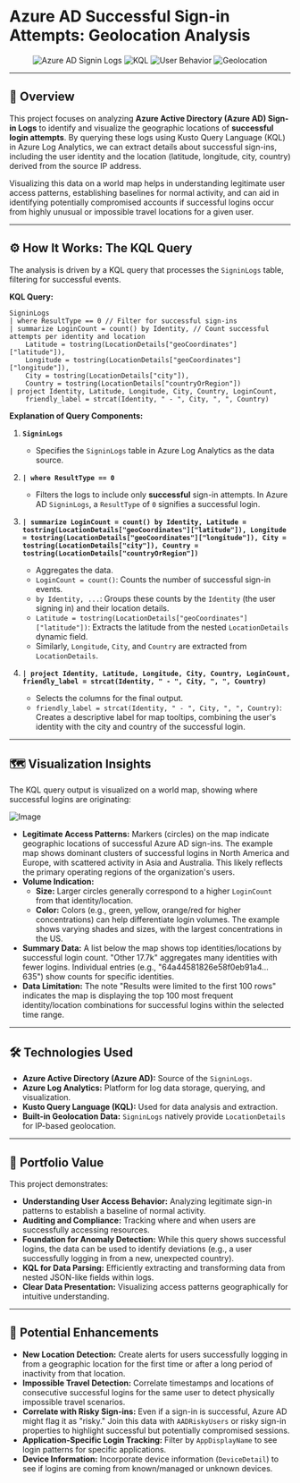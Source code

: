 # Azure AD Successful Sign-in Attempts: Geolocation Analysis

<p align="center">
  <img src="https://img.shields.io/badge/Azure%20AD-Successful%20Signins-0072C6?style=for-the-badge&logo=azure-active-directory" alt="Azure AD Signin Logs">
  <img src="https://img.shields.io/badge/KQL-Access%20Audit-blueviolet?style=for-the-badge" alt="KQL">
  <img src="https://img.shields.io/badge/User%20Behavior-Access%20Patterns-1E90FF?style=for-the-badge" alt="User Behavior">
  <img src="https://img.shields.io/badge/Geolocation-Login%20Mapping-green?style=for-the-badge" alt="Geolocation">
</p>

---

## 📜 Overview

This project focuses on analyzing **Azure Active Directory (Azure AD) Sign-in Logs** to identify and visualize the geographic locations of **successful login attempts**. By querying these logs using Kusto Query Language (KQL) in Azure Log Analytics, we can extract details about successful sign-ins, including the user identity and the location (latitude, longitude, city, country) derived from the source IP address.

Visualizing this data on a world map helps in understanding legitimate user access patterns, establishing baselines for normal activity, and can aid in identifying potentially compromised accounts if successful logins occur from highly unusual or impossible travel locations for a given user.

---


## ⚙️ How It Works: The KQL Query

The analysis is driven by a KQL query that processes the `SigninLogs` table, filtering for successful events.

**KQL Query:**

```kql
SigninLogs
| where ResultType == 0 // Filter for successful sign-ins
| summarize LoginCount = count() by Identity, // Count successful attempts per identity and location
    Latitude = tostring(LocationDetails["geoCoordinates"]["latitude"]),
    Longitude = tostring(LocationDetails["geoCoordinates"]["longitude"]),
    City = tostring(LocationDetails["city"]),
    Country = tostring(LocationDetails["countryOrRegion"])
| project Identity, Latitude, Longitude, City, Country, LoginCount,
    friendly_label = strcat(Identity, " - ", City, ", ", Country)
```

**Explanation of Query Components:**

1.  **`SigninLogs`**
    *   Specifies the `SigninLogs` table in Azure Log Analytics as the data source.

2.  **`| where ResultType == 0`**
    *   Filters the logs to include only **successful** sign-in attempts. In Azure AD `SigninLogs`, a `ResultType` of `0` signifies a successful login.

3.  **`| summarize LoginCount = count() by Identity, Latitude = tostring(LocationDetails["geoCoordinates"]["latitude"]), Longitude = tostring(LocationDetails["geoCoordinates"]["longitude"]), City = tostring(LocationDetails["city"]), Country = tostring(LocationDetails["countryOrRegion"])`**
    *   Aggregates the data.
    *   `LoginCount = count()`: Counts the number of successful sign-in events.
    *   `by Identity, ...`: Groups these counts by the `Identity` (the user signing in) and their location details.
    *   `Latitude = tostring(LocationDetails["geoCoordinates"]["latitude"])`: Extracts the latitude from the nested `LocationDetails` dynamic field.
    *   Similarly, `Longitude`, `City`, and `Country` are extracted from `LocationDetails`.

4.  **`| project Identity, Latitude, Longitude, City, Country, LoginCount, friendly_label = strcat(Identity, " - ", City, ", ", Country)`**
    *   Selects the columns for the final output.
    *   `friendly_label = strcat(Identity, " - ", City, ", ", Country)`: Creates a descriptive label for map tooltips, combining the user's identity with the city and country of the successful login.

---

## 🗺️ Visualization Insights

The KQL query output is visualized on a world map, showing where successful logins are originating:

![Image](https://github.com/user-attachments/assets/b834362b-1c3c-438a-b18c-6f3167b5396a)

*   **Legitimate Access Patterns:** Markers (circles) on the map indicate geographic locations of successful Azure AD sign-ins. The example map shows dominant clusters of successful logins in North America and Europe, with scattered activity in Asia and Australia. This likely reflects the primary operating regions of the organization's users.
*   **Volume Indication:**
    *   **Size:** Larger circles generally correspond to a higher `LoginCount` from that identity/location.
    *   **Color:** Colors (e.g., green, yellow, orange/red for higher concentrations) can help differentiate login volumes. The example shows varying shades and sizes, with the largest concentrations in the US.
*   **Summary Data:** A list below the map shows top identities/locations by successful login count. "Other 17.7k" aggregates many identities with fewer logins. Individual entries (e.g., "64a44581826e58f0eb91a4... 635") show counts for specific identities.
*   **Data Limitation:** The note "Results were limited to the first 100 rows" indicates the map is displaying the top 100 most frequent identity/location combinations for successful logins within the selected time range.

---

## 🛠️ Technologies Used

*   **Azure Active Directory (Azure AD):** Source of the `SigninLogs`.
*   **Azure Log Analytics:** Platform for log data storage, querying, and visualization.
*   **Kusto Query Language (KQL):** Used for data analysis and extraction.
*   **Built-in Geolocation Data:** `SigninLogs` natively provide `LocationDetails` for IP-based geolocation.

---

## 🌟 Portfolio Value

This project demonstrates:
*   **Understanding User Access Behavior:** Analyzing legitimate sign-in patterns to establish a baseline of normal activity.
*   **Auditing and Compliance:** Tracking where and when users are successfully accessing resources.
*   **Foundation for Anomaly Detection:** While this query shows successful logins, the data can be used to identify deviations (e.g., a user successfully logging in from a new, unexpected country).
*   **KQL for Data Parsing:** Efficiently extracting and transforming data from nested JSON-like fields within logs.
*   **Clear Data Presentation:** Visualizing access patterns geographically for intuitive understanding.

---

## 🚀 Potential Enhancements

*   **New Location Detection:** Create alerts for users successfully logging in from a geographic location for the first time or after a long period of inactivity from that location.
*   **Impossible Travel Detection:** Correlate timestamps and locations of consecutive successful logins for the same user to detect physically impossible travel scenarios.
*   **Correlate with Risky Sign-ins:** Even if a sign-in is successful, Azure AD might flag it as "risky." Join this data with `AADRiskyUsers` or risky sign-in properties to highlight successful but potentially compromised sessions.
*   **Application-Specific Login Tracking:** Filter by `AppDisplayName` to see login patterns for specific applications.
*   **Device Information:** Incorporate device information (`DeviceDetail`) to see if logins are coming from known/managed or unknown devices.
